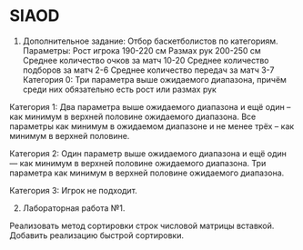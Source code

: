 # SIAOD
1. Дополнительное задание:
Отбор баскетболистов по категориям. 
Параметры: 
Рост игрока 190-220 см
Размах рук 200-250 см
Среднее количество очков за матч 10-20
Среднее количество подборов за матч 2-6
Среднее количество передач за матч 3-7
Категория 0:
Три параметра выше ожидаемого диапазона, причём среди них обязательно есть рост или размах рук

Категория 1:
Два параметра выше ожидаемого диапазона и ещё один – как минимум в верхней половине ожидаемого диапазона.
Все параметры как минимум в ожидаемом диапазоне и не менее трёх – как минимум в верхней половине.

Категория 2:
Один параметр выше ожидаемого диапазона и ещё один — как минимум в верхней половине ожидаемого диапазона.
Три параметра как минимум в верхней половине ожидаемого диапазона.

Категория 3:
Игрок не подходит.


2. Лабораторная работа №1.

Реализовать метод сортировки строк числовой матрицы вставкой. Добавить реализацию быстрой сортировки.

